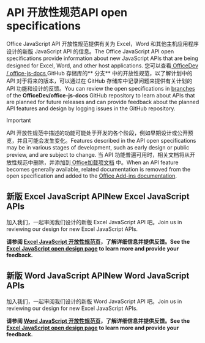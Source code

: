 # <a name="api-open-specifications"></a><span data-ttu-id="b88f8-101">API 开放性规范</span><span class="sxs-lookup"><span data-stu-id="b88f8-101">API open specifications</span></span>

<span data-ttu-id="b88f8-102">Office JavaScript API 开放性规范提供有关为 Excel，Word 和其他主机应用程序设计的新版 JavaScript API 的信息。</span><span class="sxs-lookup"><span data-stu-id="b88f8-102">The Office JavaScript API open specifications provide information about new JavaScript APIs that are being designed for Excel, Word, and other host applications.</span></span> <span data-ttu-id="b88f8-103">您可以查看[  OfficeDev / office-js-docs ](https://github.com/OfficeDev/office-js-docs/branches/all) GitHub 存储库的\*\*  分支\*\* 中的开放性规范，以了解计划中的 API 对于将来的版本，可以通过在 GitHub 存储库中记录问题来提供有关计划的 API 功能和设计的反馈。</span><span class="sxs-lookup"><span data-stu-id="b88f8-103">You can review the open specifications in [branches](https://github.com/OfficeDev/office-js-docs/branches/all) of the **OfficeDev/office-js-docs** GitHub repository to learn about APIs that are planned for future releases and can provide feedback about the planned API features and design by logging issues in the GitHub repository.</span></span>

> [!IMPORTANT]
> <span data-ttu-id="b88f8-104">API 开放性规范中描述的功能可能处于开发的各个阶段，例如早期设计或公开预览，并且可能会发生变化。</span><span class="sxs-lookup"><span data-stu-id="b88f8-104">Features described in the API open specifications may be in various stages of development, such as early design or public preview, and are subject to change.</span></span> <span data-ttu-id="b88f8-105">当 API 功能普遍可用时，相关文档将从开放性规范中删除，并添加到[  Office加载项文档](https://docs.microsoft.com/office/dev/add-ins/)   中。</span><span class="sxs-lookup"><span data-stu-id="b88f8-105">When an API feature becomes generally available, related documentation is removed from the open specification and added to the [Office Add-ins documentation](https://docs.microsoft.com/office/dev/add-ins/).</span></span> 

## <a name="new-excel-javascript-apis"></a><span data-ttu-id="b88f8-106">新版 Excel JavaScript API</span><span class="sxs-lookup"><span data-stu-id="b88f8-106">New Excel JavaScript APIs</span></span>

<span data-ttu-id="b88f8-107">加入我们，一起审阅我们设计的新版 Excel JavaScript API 吧。</span><span class="sxs-lookup"><span data-stu-id="b88f8-107">Join us in reviewing our design for new Excel JavaScript APIs.</span></span> 

<span data-ttu-id="b88f8-108">**请参阅 [Excel JavaScript 开放性规范页](https://github.com/OfficeDev/office-js-docs/tree/ExcelJs_OpenSpec)，了解详细信息并提供反馈。**</span><span class="sxs-lookup"><span data-stu-id="b88f8-108">**See the [Excel JavaScript open design page](https://github.com/OfficeDev/office-js-docs/tree/ExcelJs_OpenSpec) to learn more and provide your feedback.**</span></span>

## <a name="new-word-javascript-apis"></a><span data-ttu-id="b88f8-109">新版 Word JavaScript API</span><span class="sxs-lookup"><span data-stu-id="b88f8-109">New Word JavaScript APIs</span></span>

<span data-ttu-id="b88f8-110">加入我们，一起审阅我们设计的新版 Word JavaScript API 吧。</span><span class="sxs-lookup"><span data-stu-id="b88f8-110">Join us in reviewing our design for new Excel JavaScript APIs.</span></span> 

<span data-ttu-id="b88f8-111">**请参阅 [Word JavaScript 开放性规范页](https://github.com/OfficeDev/office-js-docs/tree/WordJs_OpenSpec)，了解详细信息并提供反馈。**</span><span class="sxs-lookup"><span data-stu-id="b88f8-111">**See the [Excel JavaScript open design page](https://github.com/OfficeDev/office-js-docs/tree/WordJs_OpenSpec) to learn more and provide your feedback.**</span></span>